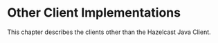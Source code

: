 
# Other Client Implementations

This chapter describes the clients other than the Hazelcast Java Client.
